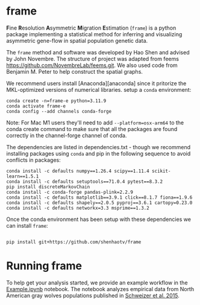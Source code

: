 

# frame

**F**ine **R**esolution **A**symmetric **M**igration **E**stimation (`frame`) is a python package 
implementing a statistical method for inferring and visualizing asymmetric gene-flow in 
spatial population genetic data.

The `frame` method and software was developed by Hao Shen and advised by John Novembre. The structure of project was adapted from feems https://github.com/NovembreLab/feems.git. We also used code from Benjamin M. Peter to help construct the spatial graphs. 
 
We recommend users install [Anaconda][anaconda] since it pritorize the MKL-optimized versions of numerical libraries. setup a `conda` environment:

```
conda create -n=frame-e python=3.11.9
conda activate frame-e
conda config --add channels conda-forge
```
Note: For Mac M1 users they'll need to add `--platform=osx-arm64` to the conda create command to make sure that all the packages are found correctly in the channel-forge channel of conda. 

The dependencies are listed in dependencies.txt - though we recommend installing packages using `conda` and pip in the following sequence to avoid conflicts in packages:

```
conda install -c defaults numpy==1.26.4 scipy==1.11.4 scikit-learn==1.5.1
conda install -c defaults setuptools==71.0.4 pytest==8.3.2
pip install discreteMarkovChain
conda install -c conda-forge pandas-plink=2.2.9
conda install -c defaults matplotlib==3.9.1 click==8.1.7 fiona==1.9.6
conda install -c defaults shapely==2.0.5 pyproj==3.6.1 cartopy=0.23.0
conda install -c defaults networkx=3.3 msprime==1.3.2

```
Once the conda environment has been setup with these dependencies we can install `frame`:

```

pip install git+https://github.com/shenhaotv/frame

```


# Running frame

To help get your analysis started, we provide an example workflow in the [Example.ipynb](https://github.com/ShenHaotv/frame/blob/main/docsrc/Example.ipynb) notebook. The notebook analyzes empirical data from North American gray wolves populations published in [Schweizer et al. 2015](https://onlinelibrary.wiley.com/doi/full/10.1111/mec.13364?casa_token=idW0quVPOU0AAAAA:o_ll85b8rDbnW3GtgVeeBUB4oDepm9hQW3Y445HI84LC5itXsiH9dGO-QYGPMsuz0b_7eNkRp8Mf6tlW). 
